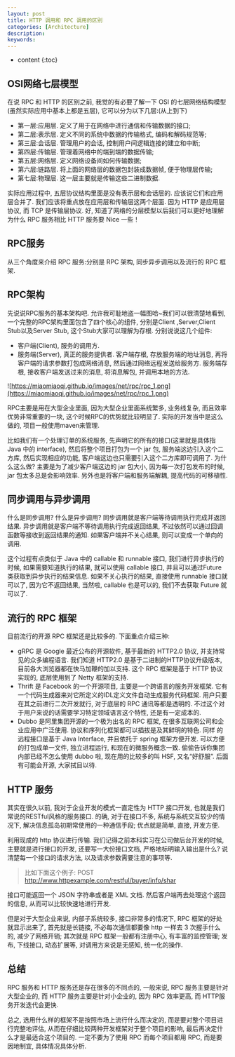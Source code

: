 ```yaml
---
layout: post
title: HTTP 调用和 RPC 调用的区别
categories: [Architecture]
description: 
keywords: 
---
```


* content
{:toc}


## OSI网络七层模型

在说 RPC 和 HTTP 的区别之前, 我觉的有必要了解一下 OSI 的七层网络结构模型(虽然实际应用中基本上都是五层), 它可以分为以下几层:(从上到下)

-   第一层:应用层. 定义了用于在网络中进行通信和传输数据的接口; 
-   第二层:表示层. 定义不同的系统中数据的传输格式, 编码和解码规范等; 
-   第三层:会话层. 管理用户的会话, 控制用户间逻辑连接的建立和中断; 
-   第四层:传输层. 管理着网络中的端到端的数据传输; 
-   第五层:网络层. 定义网络设备间如何传输数据; 
-   第六层:链路层. 将上面的网络层的数据包封装成数据帧, 便于物理层传输; 
-   第七层:物理层. 这一层主要就是传输这些二进制数据. 

实际应用过程中, 五层协议结构里面是没有表示层和会话层的. 应该说它们和应用层合并了. 我们应该将重点放在应用层和传输层这两个层面. 因为 HTTP 是应用层协议, 而 TCP 是传输层协议. 好, 知道了网络的分层模型以后我们可以更好地理解为什么 RPC 服务相比 HTTP 服务要 Nice 一些！

## RPC服务

从三个角度来介绍 RPC 服务:分别是 RPC 架构, 同步异步调用以及流行的 RPC 框架. 

## RPC架构

先说说RPC服务的基本架构吧. 允许我可耻地盗一幅图哈~我们可以很清楚地看到, 一个完整的RPC架构里面包含了四个核心的组件, 分别是Client ,Server,Client Stub以及Server Stub, 这个Stub大家可以理解为存根. 分别说说这几个组件:

-   客户端(Client), 服务的调用方. 
-   服务端(Server), 真正的服务提供者. 
    客户端存根, 存放服务端的地址消息, 再将客户端的请求参数打包成网络消息, 然后通过网络远程发送给服务方. 
    服务端存根, 接收客户端发送过来的消息, 将消息解包, 并调用本地的方法. 

![https://miaomiaoqi.github.io/images/net/rpc/rpc_1.png](https://miaomiaoqi.github.io/images/net/rpc/rpc_1.png)

RPC主要是用在大型企业里面, 因为大型企业里面系统繁多, 业务线复杂, 而且效率优势非常重要的一块, 这个时候RPC的优势就比较明显了. 实际的开发当中是这么做的, 项目一般使用maven来管理. 

比如我们有一个处理订单的系统服务, 先声明它的所有的接口(这里就是具体指 Java 中的 interface), 然后将整个项目打包为一个 jar 包, 服务端这边引入这个二方库, 然后实现相应的功能, 客户端这边也只需要引入这个二方库即可调用了. 为什么这么做? 主要是为了减少客户端这边的 jar 包大小, 因为每一次打包发布的时候,  jar 包太多总是会影响效率. 另外也是将客户端和服务端解耦, 提高代码的可移植性. 

## 同步调用与异步调用

什么是同步调用? 什么是异步调用? 同步调用就是客户端等待调用执行完成并返回结果. 异步调用就是客户端不等待调用执行完成返回结果, 不过依然可以通过回调函数等接收到返回结果的通知. 如果客户端并不关心结果, 则可以变成一个单向的调用. 

这个过程有点类似于 Java 中的 callable 和 runnable 接口, 我们进行异步执行的时候, 如果需要知道执行的结果, 就可以使用 callable 接口, 并且可以通过Future 类获取到异步执行的结果信息. 如果不关心执行的结果, 直接使用 runnable 接口就可以了, 因为它不返回结果, 当然啦, callable 也是可以的, 我们不去获取 Future 就可以了. 

## 流行的 RPC 框架

目前流行的开源 RPC 框架还是比较多的. 下面重点介绍三种:

-   gRPC 是 Google 最近公布的开源软件, 基于最新的 HTTP2.0 协议, 并支持常见的众多编程语言. 我们知道 HTTP2.0 是基于二进制的HTTP协议升级版本, 目前各大浏览器都在快马加鞭的加以支持. 这个 RPC 框架是基于 HTTP 协议实现的, 底层使用到了 Netty 框架的支持. 
-   Thrift 是 Facebook 的一个开源项目, 主要是一个跨语言的服务开发框架. 它有一个代码生成器来对它所定义的IDL定义文件自动生成服务代码框架. 用户只要在其之前进行二次开发就行, 对于底层的 RPC 通讯等都是透明的. 不过这个对于用户来说的话需要学习特定领域语言这个特性, 还是有一定成本的. 
-   Dubbo 是阿里集团开源的一个极为出名的 RPC 框架, 在很多互联网公司和企业应用中广泛使用. 协议和序列化框架都可以插拔是及其鲜明的特色. 同样 的远程接口是基于 Java Interface, 并且依托于 spring 框架方便开发. 可以方便的打包成单一文件, 独立进程运行, 和现在的微服务概念一致. 
    偷偷告诉你集团内部已经不怎么使用 dubbo 啦, 现在用的比较多的叫 HSF, 又名“好舒服”. 后面有可能会开源, 大家拭目以待. 

## HTTP 服务

其实在很久以前, 我对于企业开发的模式一直定性为 HTTP 接口开发, 也就是我们常说的RESTful风格的服务接口. 的确, 对于在接口不多, 系统与系统交互较少的情况下, 解决信息孤岛初期常使用的一种通信手段; 优点就是简单, 直接, 开发方便. 

利用现成的 http 协议进行传输. 我们记得之前本科实习在公司做后台开发的时候, 主要就是进行接口的开发, 还要写一大份接口文档, 严格地标明输入输出是什么? 说清楚每一个接口的请求方法, 以及请求参数需要注意的事项等. 

>   比如下面这个例子:
>   POST http://www.httpexample.com/restful/buyer/info/shar

接口可能返回一个 JSON 字符串或者是 XML 文档. 然后客户端再去处理这个返回的信息, 从而可以比较快速地进行开发. 

但是对于大型企业来说, 内部子系统较多, 接口非常多的情况下, RPC 框架的好处就显示出来了, 首先就是长链接, 不必每次通信都要像 http 一样去 3 次握手什么的, 减少了网络开销; 其次就是 RPC 框架一般都有注册中心, 有丰富的监控管理; 发布, 下线接口, 动态扩展等, 对调用方来说是无感知, 统一化的操作. 

## 总结

RPC 服务和 HTTP 服务还是存在很多的不同点的, 一般来说, RPC 服务主要是针对大型企业的, 而 HTTP 服务主要是针对小企业的, 因为 RPC 效率更高, 而 HTTP服务开发迭代会更快. 

总之, 选用什么样的框架不是按照市场上流行什么而决定的, 而是要对整个项目进行完整地评估, 从而在仔细比较两种开发框架对于整个项目的影响, 最后再决定什么才是最适合这个项目的. 一定不要为了使用 RPC 而每个项目都用 RPC, 而是要因地制宜, 具体情况具体分析. 